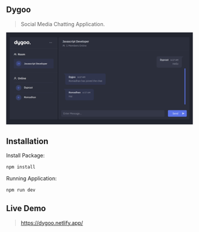 ## Dygoo
> Social Media Chatting Application.

![](demo.png)

## Installation

Install Package:

```sh
npm install
```

Running Application:

```sh
npm run dev
```
## Live Demo
> https://dygoo.netlify.app/